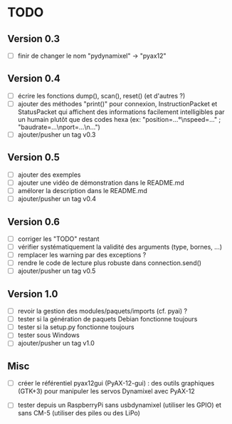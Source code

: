 # TODO

## Version 0.3

- [ ] finir de changer le nom "pydynamixel" -> "pyax12"

## Version 0.4

- [ ] écrire les fonctions dump(), scan(), reset() (et d'autres ?)
- [ ] ajouter des méthodes "print()" pour connexion, InstructionPacket et
      StatusPacket qui affichent des informations facilement intelligibles par un
      humain plutôt que des codes hexa (ex: "position=...°\nspeed=..." ; "baudrate=...\nport=...\n...")
- [ ] ajouter/pusher un tag v0.3

## Version 0.5

- [ ] ajouter des exemples
- [ ] ajouter une vidéo de démonstration dans le README.md
- [ ] amélorer la description dans le README.md
- [ ] ajouter/pusher un tag v0.4

## Version 0.6

- [ ] corriger les "TODO" restant
- [ ] vérifier systématiquement la validité des arguments (type, bornes, ...)
- [ ] remplacer les warning par des exceptions ?
- [ ] rendre le code de lecture plus robuste dans connection.send()
- [ ] ajouter/pusher un tag v0.5

## Version 1.0

- [ ] revoir la gestion des modules/paquets/imports (cf. pyai) ?
- [ ] tester si la génération de paquets Debian fonctionne toujours
- [ ] tester si la setup.py fonctionne toujours
- [ ] tester sous Windows
- [ ] ajouter/pusher un tag v1.0

## Misc

- [ ] créer le référentiel pyax12gui (PyAX-12-gui) : des outils graphiques (GTK+3) pour manipuler les servos Dynamixel avec PyAX-12
- [ ] tester depuis un RaspberryPi sans usbdynamixel (utiliser les GPIO) et sans CM-5 (utiliser des piles ou des LiPo)

